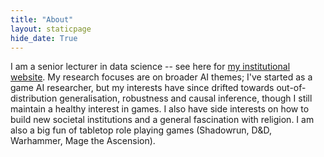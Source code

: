 ```yaml
---
title: "About"
layout: staticpage
hide_date: True
---
```


I am a senior lecturer in data science -- see here for [my institutional website](https://www.essex.ac.uk/people/samot88004/spyros-samothrakis). My research focuses are on broader AI themes; I've started as a game AI researcher, but my interests have since drifted towards out-of-distribution generalisation, robustness and causal inference, though I still maintain a healthy interest in games. I also have side interests on how to build new societal institutions and a general fascination with religion. I am also a big fun of tabletop role playing games (Shadowrun, D&D, Warhammer, Mage the Ascension).
